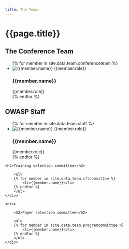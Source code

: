 ```yaml
---
title: The Team
---
```


# {{page.title}}

## The Conference Team

<ul class="team-list">
{% for member in site.data.team.conferenceteam %}
<li>
	<img src="/assets/images/mask.png" class="masked" style="background-image: url(/assets/images/{{member.image | default: 'owasp_logo.png'}})" alt="{{member.name}} {{member.role}}">
	<h3>{{member.name}}</h3>
	<span class="role">{{member.role}}</span>
</li>
{% endfor %}
</ul>


## OWASP Staff

<ul class="team-list">
{% for member in site.data.team.staff %}
<li>
	<img src="/assets/images/mask.png" class="masked" style="background-image: url(/assets/images/{{member.image | default: 'owasp_logo.png'}})" alt="{{member.name}} {{member.role}}">
	<h3>{{member.name}}</h3>
	<span class="role">{{member.role}}</span> 
</li>
{% endfor %}
</ul>


<div class="twocols">
	<div>

	<h2>Training selection committee</h2>

		<ul>
		{% for member in site.data.team.cftcommittee %}
			<li>{{member.name}}</li>
		{% endfor %}
		</ul>
	</div>

	<div>

		<h2>Paper selection committee</h2>

		<ul>
		{% for member in site.data.team.programcommittee %}
			<li>{{member.name}}</li>
		{% endfor %}
		</ul>
	</div>
</div>
